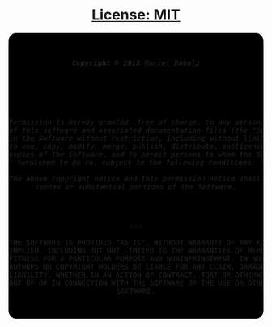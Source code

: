 ## <h1 style="text-align: center;text-decoration: underline;">License: MIT</h1>

<div style="font-weight: 500;color: #222;background-color: #000;border: 1px solid #000;border-radius: 3%">

<pre>
<center>
<h5>Copyright © 2018 <a href="mailto:ergotamin@e-p-s.org">Marcel Bobolz</a></h5>

<p>
<em>
Permission is hereby granted, free of charge, to any person obtaining a copy
of this software and associated documentation files (the "Software"), to deal
in the Software without restriction, including without limitation the rights
to use, copy, modify, merge, publish, distribute, sublicense, and/or sell
copies of the Software, and to permit persons to whom the Software is
furnished to do so, subject to the following conditions:

The above copyright notice and this permission notice shall be included in all
copies or substantial portions of the Software.
</em>
</p>

---

THE SOFTWARE IS PROVIDED "AS IS", WITHOUT WARRANTY OF ANY KIND, EXPRESS OR
IMPLIED, INCLUDING BUT NOT LIMITED TO THE WARRANTIES OF MERCHANTABILITY,
FITNESS FOR A PARTICULAR PURPOSE AND NONINFRINGEMENT. IN NO EVENT SHALL THE
AUTHORS OR COPYRIGHT HOLDERS BE LIABLE FOR ANY CLAIM, DAMAGES OR OTHER
LIABILITY, WHETHER IN AN ACTION OF CONTRACT, TORT OR OTHERWISE, ARISING FROM,
OUT OF OR IN CONNECTION WITH THE SOFTWARE OR THE USE OR OTHER DEALINGS IN THE
SOFTWARE.

</center>
</pre>
</div>
